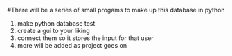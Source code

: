 #There will be a series of small progams to make up this database in python
1. make python database test
2. create a gui to your liking
3. connect them so it stores the input for that user
4. more will be added as project goes on